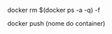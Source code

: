 <!-- Apaga todas as imagens do computador -->
docker rm $(docker ps -a -q) -f


<!-- 
Qualquer arquivo .sh que finaliza com exec "$@" 
muito importante no uso do entrypoint
-->

<!-- Sobe o repositório para o dockerhub -->
<!-- Prestar atenção no nome da imagem deve possuir username/nome-do-container -->
docker push (nome do container) 